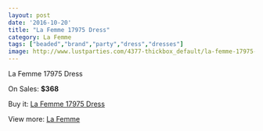 ```yaml
---
layout: post
date: '2016-10-20'
title: "La Femme 17975 Dress"
category: La Femme
tags: ["beaded","brand","party","dress","dresses"]
image: http://www.lustparties.com/4377-thickbox_default/la-femme-17975-dress.jpg
---
```

La Femme 17975 Dress

On Sales: **$368**
<a href="https://www.lustparties.com/en/la-femme/1469-la-femme-17975-dress.html"><amp-img layout="responsive" width="600" height="600" src="//www.lustparties.com/4377-thickbox_default/la-femme-17975-dress.jpg" alt="La Femme 17975 Dress 0" /></a>
<a href="https://www.lustparties.com/en/la-femme/1469-la-femme-17975-dress.html"><amp-img layout="responsive" width="600" height="600" src="//www.lustparties.com/4378-thickbox_default/la-femme-17975-dress.jpg" alt="La Femme 17975 Dress 1" /></a>
<a href="https://www.lustparties.com/en/la-femme/1469-la-femme-17975-dress.html"><amp-img layout="responsive" width="600" height="600" src="//www.lustparties.com/4379-thickbox_default/la-femme-17975-dress.jpg" alt="La Femme 17975 Dress 2" /></a>

Buy it: [La Femme 17975 Dress](https://www.lustparties.com/en/la-femme/1469-la-femme-17975-dress.html "La Femme 17975 Dress")

View more: [La Femme](https://www.lustparties.com/en/4-la-femme "La Femme")